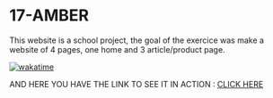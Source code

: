 # 17-AMBER

This website is a school project, the goal of the exercice was make a website of 4 pages, one home and 3 article/product page.

<a href="https://wakatime.com/badge/user/ea8c41ab-c469-436f-8821-bf847d37bfd0/project/e4bf2e3e-e4fa-4641-b65c-102308d5842a"><img src="https://wakatime.com/badge/user/ea8c41ab-c469-436f-8821-bf847d37bfd0/project/e4bf2e3e-e4fa-4641-b65c-102308d5842a.svg" alt="wakatime"></a>

AND HERE YOU HAVE THE LINK TO SEE IT IN ACTION : <a href="https://imd1.ch/imd12/DevantayF/17-AMBER/" target="_blank">CLICK HERE</a>

